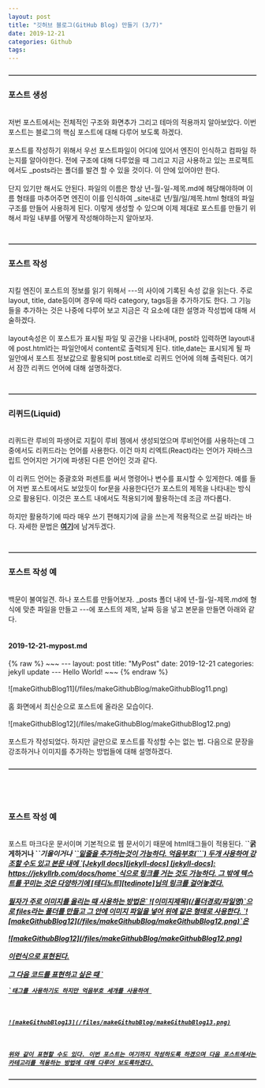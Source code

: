 ```yaml
---
layout: post
title: "깃허브 블로그(GitHub Blog) 만들기 (3/7)"
date: 2019-12-21
categories: Github
tags: 
---
```

<div style="display:none;">
</div>
<hr style="display:block !important; margin:25px 0; border:1px solid #c3c3c3">
<h3>포스트 생성</h3>
<br>
저번 포스트에서는 전체적인 구조와 화면추가 그리고 테마의 적용까지 알아보았다. 이번 포스트는 블로그의 핵심 포스트에 대해 다루어 보도록 하겠다. 
<br><br>
포스트를 작성하기 위해서 우선 포스트파일이 어디에 있어서 엔진이 인식하고 컴파일 하는지를 알아야한다. 전에 구조에 대해 다루었을 때 그리고 지금 사용하고 있는 프로젝트에서도 _posts라는 폴더를 발견 할 수 있을 것이다. 이 안에 있어야만 한다.
<br><br>
단지 있기만 해서도 안된다. 파일의 이름은 항상 년-월-일-제목.md에 해당해야하며 이름 형태를 마추어주면 엔진이 이를 인식하여 _site내로 년/월/일/제목.html 형태의 파일구조를 만들어 사용하게 된다. 이렇게 생성할 수 있으며 이제 제대로 포스트를 만들기 위해서 파일 내부를 어떻게 작성해야하는지 알아보자. 
<br><br>
<hr style="display:block !important; margin:25px 0; border:1px solid #c3c3c3">
<h3>포스트 작성</h3>
<br>
지킬 엔진이 포스트의 정보를 읽기 위해서 ---의 사이에 기록된 속성 값을 읽는다. 주로 layout, title, date등이며 경우에 따라 category, tags등을 추가하기도 한다. 그 기능들을 추가하는 것은 나중에 다루어 보고 지금은 각 요소에 대한 설명과 작성법에 대해 서술하겠다.
<br><br>
layout속성은 이 포스트가 표시될 파일 및 공간을 나타내며, post라 입력하면 layout내에 post.html라는 파일안에서 content로 출력되게 된다. title,date는 표시되게 될 파일안에서 포스트 정보값으로 활용되며 post.title로 리퀴드 언어에 의해 출력된다. 여기서 잠깐 리퀴드 언어에 대해 설명하겠다.
<br><br>
<hr style="display:block !important; margin:25px 0; border:1px solid #c3c3c3">
<h3>리퀴드(Liquid)</h3>
<br>
리퀴드란 루비의 파생어로 지킬이 루비 젬에서 생성되었으며 루비언어를 사용하는데 그 중에서도 리퀴드라는 언어를 사용한다. 이건 마치 리엑트(React)라는 언어가 자바스크립트 언어지만 거기에 파생된 다른 언어인 것과 같다.
<br><br>
이 리퀴드 언어는 중괄호와 퍼센트를 써서 명령어나 변수를 표시할 수 있게한다. 예를 들어 저번 포스트에서도 보았듯이 for문을 사용한다던가 포스트의 제목을 나타내는 방식으로 활용된다. 이것은 포스트 내에서도 적용되기에 활용하는데 조금 까다롭다.  
<br><br>
하지만 활용하기에 따라 매우 쓰기 편해지기에 글을 쓰는게 적용적으로 쓰길 바라는 바다. 자세한 문법은 <b><a href="https://jekyllrb.com/docs/step-by-step/02-liquid/#use-liquid">여기</a></b>에 남겨두겠다.
<br><br>
<hr style="display:block !important; margin:25px 0; border:1px solid #c3c3c3">
<h3>포스트 작성 예</h3>
<br>
백문이 불여일견. 하나 포스트를 만들어보자. _posts 폴더 내에 년-월-일-제목.md에 형식에 맞춘 파일을 만들고 ---에 포스트의 제목, 날짜 등을 넣고 본문을 만들면 아래와 같다.
<br><br>
<h4>2019-12-21-mypost.md</h4>
{% raw %}
~~~
---
layout: post
title:  "MyPost"
date:   2019-12-21
categories: jekyll update
---
Hello World!
~~~
{% endraw %}
<br><br>
![makeGithubBlog11](/files/makeGithubBlog/makeGithubBlog11.png)
<br><br>
홈 화면에서 최신순으로 포스트에 올라온 모습이다.
<br><br>
![makeGithubBlog12](/files/makeGithubBlog/makeGithubBlog12.png)
<br><br>
포스트가 작성되었다. 하지만 글만으로 포스트를 작성할 수는 없는 법. 다음으로 문장을 강조하거나 이미지를 추가하는 방법들에 대해 설명하겠다.
<hr style="display:block !important; margin:25px 0; border:1px solid #c3c3c3">
<br><br>
<h3>포스트 작성 예</h3>
<br>
포스트 마크다운 문서이며 기본적으로 웹 문서이기 때문에 html태그들이 적용된다. `<b>`<b>굵게하거나</b> `<i>`<i>기울이거나</i> `<u>`<u>밑줄을 추가하는</u>것이 가능하다. 억음부호(```) 두개 사용하여 강조할 수도 있고 본문 내에 `[Jekyll docs][jekyll-docs] [jekyll-docs]: https://jekyllrb.com/docs/home`식으로 링크를 거는 것도 가능하다. 그 밖에 텍스트를 꾸미는 것은 다양하기에 <b>[테디노트][tedinote]</b>님의 링크를 걸어놓겠다.
<br><br>  
필자가 주로 이미지를 올리는 때 사용하는 방법은` ![이미지제목](/폴더경로/파일명)`으로 files라는 폴더를 만들고 그 안에 이미지 파일을 넣어 위에 같은 형태로 사용한다.
`![makeGithubBlog12](/files/makeGithubBlog/makeGithubBlog12.png)`은 
<br><br>
![makeGithubBlog12](/files/makeGithubBlog/makeGithubBlog12.png)
<br><br>
이런식으로 표현된다.
<br><br>
그 다음 코드를 표현하고 싶은 때 `<pre><code>`태그를 사용하기도 하지만 억음부호 세개를 사용하여 
<br><br>
![makeGithubBlog13](/files/makeGithubBlog/makeGithubBlog13.png)
<br><br>
위와 같이 표현할 수도 있다. 이번 포스트는 여기까지 작성하도록 하겠으며 다음 포스트에서는 카테고리를 적용하는 방법에 대해 다루어 보도록하겠다.
<hr style="display:block !important; margin:25px 0; border:1px solid #c3c3c3">


[tedinote]: https://teddylee777.github.io/jekyll/Jekyll-%EC%82%AC%EC%9A%A9%EC%9D%84-%EC%9C%84%ED%95%9C-markdown-%EB%AC%B8%EB%B2%95
